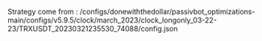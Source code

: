 Strategy come from : /configs/donewiththedollar/passivbot_optimizations-main/configs/v5.9.5/clock/march_2023/clock_longonly_03-22-23/TRXUSDT_20230321235530_74088/config.json